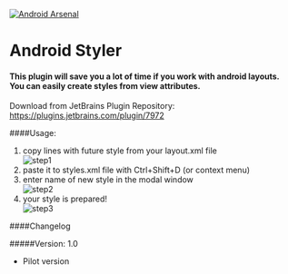 [![Android Arsenal](https://img.shields.io/badge/Android%20Arsenal-Android%20Styler-green.svg?style=flat)](https://android-arsenal.com/details/1/2706)
# Android Styler
#### This plugin will save you a lot of time if you work with android layouts. You can easily create styles from view attributes. 

Download from JetBrains Plugin Repository: https://plugins.jetbrains.com/plugin/7972

####Usage: 
1. copy lines with future style from your layout.xml file <br>
![step1](https://github.com/alexzaitsev/android-styler/blob/master/screenshots/01.jpg)
2. paste it to styles.xml file with Ctrl+Shift+D (or context menu) <br>
3. enter name of new style in the modal window <br>
![step2](https://github.com/alexzaitsev/android-styler/blob/master/screenshots/02.jpg)
4. your style is prepared! <br>
![step3](https://github.com/alexzaitsev/android-styler/blob/master/screenshots/03.jpg)

####Changelog

#####Version: 1.0

  * Pilot version
